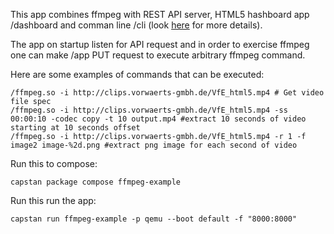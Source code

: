 This app combines ffmpeg with REST API server, HTML5 hashboard app /dashboard and comman line /cli (look [here](https://github.com/wkozaczuk/osv-html5-terminal) for more details).

The app on startup listen for API request and in order to exercise ffmpeg one can make /app PUT request to execute arbitrary ffmpeg command.

Here are some examples of commands that can be executed:
```
/ffmpeg.so -i http://clips.vorwaerts-gmbh.de/VfE_html5.mp4 # Get video file spec
/ffmpeg.so -i http://clips.vorwaerts-gmbh.de/VfE_html5.mp4 -ss 00:00:10 -codec copy -t 10 output.mp4 #extract 10 seconds of video starting at 10 seconds offset
/ffmpeg.so -i http://clips.vorwaerts-gmbh.de/VfE_html5.mp4 -r 1 -f image2 image-%2d.png #extract png image for each second of video
```

Run this to compose:
```
capstan package compose ffmpeg-example
```
Run this run the app:
```
capstan run ffmpeg-example -p qemu --boot default -f "8000:8000"
```

